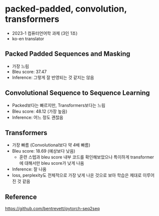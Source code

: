 # packed-padded, convolution, transformers
- 2023-1 컴퓨터언어학 과제 (3인 1조)
- ko-en translator

## Packed Padded Sequences and Masking
- 가장 느림
- Bleu score: 37.47
- Inference: 그렇게 잘 반영되는 것 같지는 않음

## Convolutional Sequence to Sequence Learning
- Packed보다는 빠르지만, Transformers보다는 느림
- Bleu score: 48.12 (가장 높음)
- Inference: 어느 정도 괜찮음

## Transformers
- 가장 빠름 (Convolutional보다 약 4배 빠름)
- Bleu score: 18.69 (예상보다 낮음)
    - 훈련 스텝과 bleu score 내부 코드를 확인해보았으나 특이하게 transformer에 대해서만 bleu score가 낮게 나옴
- Inference: 잘 나옴
- loss, perplexity도 전체적으로 가장 낮게 나온 것으로 보아 학습은 제대로 이루어진 것 같음

## Reference
https://github.com/bentrevett/pytorch-seq2seq
